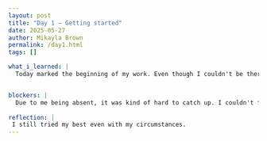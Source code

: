 ```yaml
---
layout: post
title: "Day 1 – Getting started"
date: 2025-05-27
author: Mikayla Brown
permalink: /day1.html
tags: []

what_i_learned: |
  Today marked the beginning of my work. Even though I couldn't be there, I still tried to get the work done. I tried to get the website started up.


blockers: |
  Due to me being absent, it was kind of hard to catch up. I couldn't find any of the notes so I just tried to get what I could done or at least started.
  
reflection: |
 I still tried my best even with my circumstances.
---
```

